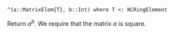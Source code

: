 ```
^(a::MatrixElem{T}, b::Int) where T <: NCRingElement
```

Return $a^b$. We require that the matrix $a$ is square.
